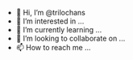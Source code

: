 - 👋 Hi, I’m @trilochans
- 👀 I’m interested in ...
- 🌱 I’m currently learning ...
- 💞️ I’m looking to collaborate on ...
- 📫 How to reach me ...

<!---
trilochans/trilochans is a ✨ special ✨ repository because its `README.md` (this file) appears on your GitHub profile.
You can click the Preview link to take a look at your changes.
--->
